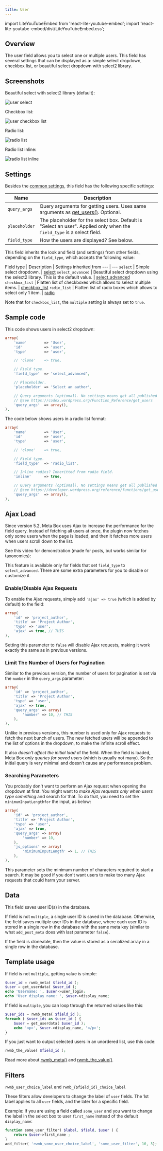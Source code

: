 ```yaml
---
title: User
---
```


import LiteYouTubeEmbed from 'react-lite-youtube-embed';
import 'react-lite-youtube-embed/dist/LiteYouTubeEmbed.css';

## Overview

The user field allows you to select one or multiple users. This field has several settings that can be displayed as a: simple select dropdown, checkbox list, or beautiful select dropdown with select2 library.

## Screenshots

Beautiful select with select2 library (default):

![user select](https://i.imgur.com/2cEuGhf.png)

Checkbox list:

![user checkbox list](https://i.imgur.com/iG6Gwb4.png)

Radio list:

![radio list](https://i.imgur.com/bfLWmxG.png)

Radio list inline:

![radio list inline](https://i.imgur.com/yFC8YF2.png)

## Settings

Besides the [common settings](/creating-fields-with-code/#field-settings), this field has the following specific settings:

Name | Description
--- | ---
`query_args` | Query arguments for getting users. Uses same arguments as [get_users()](https://codex.wordpress.org/Function_Reference/get_users). Optional.
`placeholder` | The placeholder for the select box. Default is "Select an user". Applied only when the `field_type` is a select field.
`field_type` | How the users are displayed? See below.

This field inherits the look and field (and settings) from other fields, depending on the `field_type`, which accepts the following value:

Field type | Description | Settings inherited from
--- | ---
`select` | Simple select dropdown. | [select](/fields/select/)
`select_advanced` | Beautiful select dropdown using the select2 library. This is the default value. | [select_advanced](/fields/select_advanced/)
`checkbox_list` | Flatten list of checkboxes which allows to select multiple items. | [checkbox_list](/fields/checkbox-list/)
`radio_list` | Flatten list of radio boxes which allows to select only 1 item. | [radio](/fields/radio/)

Note that for `checkbox_list`, the `multiple` setting is always set to `true`.

## Sample code

This code shows users in select2 dropdown:

```php
array(
    'name'        => 'User',
    'id'          => 'user',
    'type'        => 'user',

    // 'clone'    => true,

    // Field type.
    'field_type'  => 'select_advanced',

    // Placeholder.
    'placeholder' => 'Select an author',

    // Query arguments (optional). No settings means get all published users.
    // @see https://codex.wordpress.org/Function_Reference/get_users
    'query_args'  => array(),
),
```

The code below shows users in a radio list format:

```php
array(
    'name'        => 'User',
    'id'          => 'user',
    'type'        => 'user',

    // 'clone'    => true,

    // Field type.
    'field_type'  => 'radio_list',

    // Inline radios? Inheritted from radio field.
    'inline'      => true,

    // Query arguments (optional). No settings means get all published users.
    // @see https://developer.wordpress.org/reference/functions/get_users/
    'query_args'  => array(),
),
```

## Ajax Load

Since version 5.2, Meta Box uses Ajax to increase the performance for the field query. Instead of fetching all users at once, the plugin now fetches only some users when the page is loaded, and then it fetches more users when users scroll down to the list.

See this video for demonstration (made for posts, but works similar for taxonomies):

<LiteYouTubeEmbed id='2acm5gW59Mc' />

This feature is available only for fields that set `field_type` to `select_advanced`. There are some extra parameters for you to disable or customize it.

### Enable/Disable Ajax Requests

To enable the Ajax requests, simply add `'ajax' => true` (which is added by default) to the field:

```php
array(
    'id' => 'project_author',
    'title' => 'Project Author',
    'type' => 'user',
    'ajax' => true, // THIS
),
```

Setting this parameter to `false` will disable Ajax requests, making it work exactly the same as in previous versions.

### Limit The Number of Users for Pagination

Similar to the previous version, the number of users for pagination is set via the `number` in the `query_args` parameter:

```php
array(
    'id' => 'project_author',
    'title' => 'Project Author',
    'type' => 'user',
    'ajax' => true,
    'query_args' => array(
        'number' => 10, // THIS
    ),
),
```

Unlike in previous versions, this number is used only for Ajax requests to fetch the next bunch of users. The new fetched users will be appended to the list of options in the dropdown, to make the infinite scroll effect.

It also _doesn't affect the initial load_ of the field. When the field is loaded, Meta Box _only queries for saved users_ (which is usually not many). So the initial query is very minimal and doesn't cause any performance problem.

### Searching Parameters

You probably don't want to perform an Ajax request when opening the dropdown at first. You might want to _make Ajax requests only when users type something_ and search for that. To do that, you need to set the `minimumInputLengthfor` the input, as below:

```php
array(
    'id' => 'project_author',
    'title' => 'Project Author',
    'type' => 'user',
    'ajax' => true,
    'query_args' => array(
        'number' => 10,
    ),
    'js_options' => array(
        'minimumInputLength' => 1, // THIS
    ),
),
```

This parameter sets the minimum number of characters required to start a search. It may be good if you don't want users to make too many Ajax requests that could harm your server.

## Data

This field saves user ID(s) in the database.

If field is not `multiple`, a single user ID is saved in the database. Otherwise, the field saves multiple user IDs in the database, where each user ID is stored in a single row in the database with the same meta key (similar to what `add_post_meta` does with last parameter `false`).

If the field is cloneable, then the value is stored as a serialized array in a single row in the database.

## Template usage

If field is not `multiple`, getting value is simple:

```php
$user_id = rwmb_meta( $field_id );
$user = get_userdata( $user_id );
echo 'Username: ', $user->user_login;
echo 'User display name: ', $user->display_name;
```

If field is `multiple`, you can loop through the returned values like this:

```php
$user_ids = rwmb_meta( $field_id );
foreach ( $user_ids as $user_id ) {
    $user = get_userdata( $user_id );
    echo '<p>', $user->display_name, '</p>';
}
```

If you just want to output selected users in an unordered list, use this code:

```php
rwmb_the_value( $field_id );
```

Read more about [rwmb_meta()](/functions/rwmb-meta/) and [rwmb_the_value()](/functions/rwmb-the-value/).

## Filters

`rwmb_user_choice_label` and `rwmb_{$field_id}_choice_label`

These filters allow developers to change the label of `user` fields. The 1st label applies to all `user` fields, and the later for a specific field.

Example: If you are using a field called `some_user` and you want to change the label in the select box to user `first_name` instead of the default `display_name`:

```php
function some_user_filter( $label, $field, $user ) {
    return $user->first_name ;
}
add_filter( 'rwmb_some_user_choice_label', 'some_user_filter', 10, 3);
```
